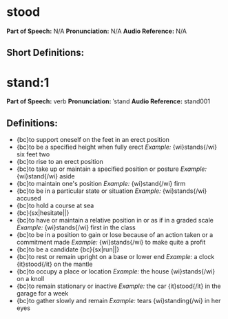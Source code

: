 # stood

**Part of Speech:** N/A
**Pronunciation:** N/A
**Audio Reference:** N/A


## Short Definitions:
# stand:1

**Part of Speech:** verb
**Pronunciation:** ˈstand
**Audio Reference:** stand001

## Definitions:
- {bc}to support oneself on the feet in an erect position
- {bc}to be a specified height when fully erect 
  *Example:* {wi}stands{/wi} six feet two
- {bc}to rise to an erect position
- {bc}to take up or maintain a specified position or posture 
  *Example:* {wi}stand{/wi} aside
- {bc}to maintain one's position 
  *Example:* {wi}stand{/wi} firm
- {bc}to be in a particular state or situation 
  *Example:* {wi}stands{/wi} accused
- {bc}to hold a course at sea
- {bc}{sx|hesitate||}
- {bc}to have or maintain a relative position in or as if in a graded scale 
  *Example:* {wi}stands{/wi} first in the class
- {bc}to be in a position to gain or lose because of an action taken or a commitment made 
  *Example:* {wi}stands{/wi} to make quite a profit
- {bc}to be a candidate {bc}{sx|run||}
- {bc}to rest or remain upright on a base or lower end 
  *Example:* a clock {it}stood{/it} on the mantle
- {bc}to occupy a place or location 
  *Example:* the house {wi}stands{/wi} on a knoll
- {bc}to remain stationary or inactive 
  *Example:* the car {it}stood{/it} in the garage for a week
- {bc}to gather slowly and remain 
  *Example:* tears {wi}standing{/wi} in her eyes
